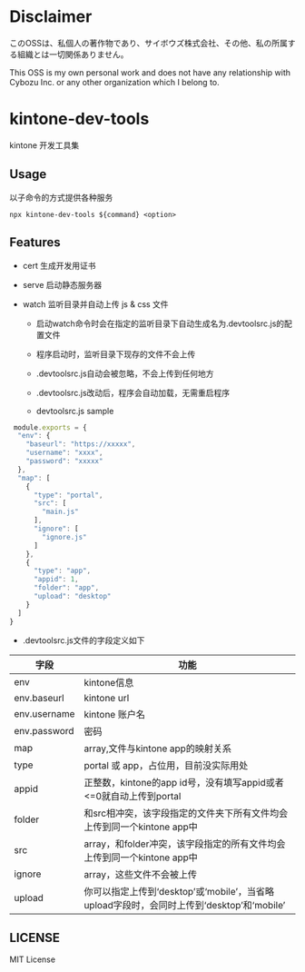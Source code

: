# Disclaimer

このOSSは、私個人の著作物であり、サイボウズ株式会社、その他、私の所属する組織とは一切関係ありません。
 
This OSS is my own personal work and does not have any relationship with Cybozu Inc. or any other organization which I belong to.

# kintone-dev-tools

kintone 开发工具集

## Usage

以子命令的方式提供各种服务

```
npx kintone-dev-tools ${command} <option>
```

## Features

- cert
  生成开发用证书

- serve <source>
  启动静态服务器

- watch <source>
  监听目录并自动上传 js & css 文件
  
  - 启动watch命令时会在指定的监听目录下自动生成名为.devtoolsrc.js的配置文件
 
  - 程序启动时，监听目录下现存的文件不会上传

  - .devtoolsrc.js自动会被忽略，不会上传到任何地方
 
  - .devtoolsrc.js改动后，程序会自动加载，无需重启程序

  - devtoolsrc.js sample
```javascript
 module.exports = {
  "env": {
    "baseurl": "https://xxxxx",
    "username": "xxxx",
    "password": "xxxxx"
  },
  "map": [
    {
      "type": "portal",
      "src": [
        "main.js"
      ],
      "ignore": [
        "ignore.js"
      ]
    },
    {
      "type": "app",
      "appid": 1,
      "folder": "app",
      "upload": "desktop"
    }
  ]
}
```

  - .devtoolsrc.js文件的字段定义如下


  |  字段   | 功能  |
  |  ----  | ----  |
  | env  | kintone信息 |
  | env.baseurl  | kintone url |
  | env.username  | kintone 账户名 |
  | env.password  | 密码 |
  | map  | array,文件与kintone app的映射关系 |
  | type  | portal 或 app，占位用，目前没实际用处 |
  | appid  | 正整数，kintone的app id号，没有填写appid或者<=0就自动上传到portal |
  | folder  | 和src相冲突，该字段指定的文件夹下所有文件均会上传到同一个kintone app中 |
  | src  | array，和folder冲突，该字段指定的所有文件均会上传到同一个kintone app中 |
  | ignore  | array，这些文件不会被上传 |
  | upload  | 你可以指定上传到‘desktop’或‘mobile’，当省略upload字段时，会同时上传到‘desktop’和‘mobile’ |


## LICENSE

MIT License
